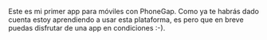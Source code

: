 Este es mi primer app para móviles con PhoneGap. 
Como ya te habrás dado cuenta estoy aprendiendo a usar esta plataforma, es pero que en breve puedas disfrutar de una app en condiciones :-).
